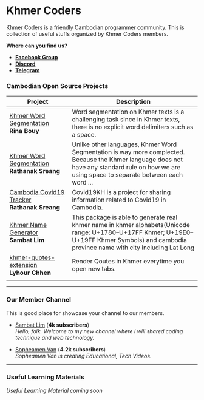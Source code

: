 # Khmer Coders

Khmer Coders is a friendly Cambodian programmer community. This is collection of useful stuffs organized by Khmer Coders members.

**Where can you find us?**
- [**Facebook Group**](https://www.facebook.com/groups/1104437376352783)
- [**Discord**](https://discordapp.com/invite/aebeNTE)
- [**Telegram**](https://t.me/KhmerCoders)

### Cambodian Open Source Projects

| Project | Description |
| --- | --- |
| [Khmer Word Segmentation](https://github.com/rinabuoy/KhmerNLP)<br/>**Rina Bouy** | Word segmentation on Khmer texts is a challenging task since in Khmer texts, there is no explicit word delimiters such as a space.
| [Khmer Word Segmentation](https://github.com/RathanakSreang/KhmerWordSegmentation)<br />**Rathanak Sreang** | Unlike other languages, Khmer Word Segmentation is way more complected. Because the Khmer language does not have any standard rule on how we are using space to separate between each word ... |
| [Cambodia Covid19 Tracker](https://github.com/RathanakSreang/cambodia-covid19-tracker)<br />**Rathanak Sreang** | Covid19KH is a project for sharing information related to Covid19 in Cambodia. |
| [Khmer Name Generator](https://github.com/sambatlim/khmer-name-generator)<br />**Sambat Lim** | This package is able to generate real khmer name in khmer alphabets(Unicode range: U+1780–U+17FF Khmer; U+19E0–U+19FF Khmer Symbols) and cambodia province name with city including Lat Long |
| [khmer-quotes-extension](https://github.com/LyhourChhen/khmer-quotes-extension)<br />**Lyhour Chhen** | Render Qoutes in Khmer everytime you open new tabs. |
| <img width=450 /> | |

----

### Our Member Channel

This is good place for showcase your channel to our members.

- [Sambat Lim](https://www.youtube.com/channel/UCs4y2CueccxT6ZmAAlZkBNQ) (**4k subscribers**)
<br />*Hello, folk. Welcome to my new channel where I will shared coding technique and web technology.*

- [Sopheamen Van](https://www.youtube.com/channel/UCUwKif7EmAe5aS7IjsUMlCw) (**4.2k subscribers**)
<br />*Sopheamen Van is creating Educational, Tech Videos.*

---

### Useful Learning Materials
*Useful Learning Material coming soon*
